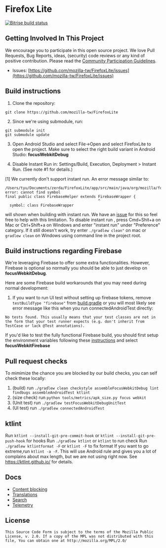 # Firefox Lite
[![Bitrise build status](https://app.bitrise.io/app/2bee753c3b6709ca.svg?token=wKSNHE4YO8gQHd2W_I0tNg&branch=master)](https://www.bitrise.io/app/2bee753c3b6709ca)

Getting Involved In This Project
----------------

We encourage you to participate in this open source project. We love Pull Requests, Bug Reports, ideas, (security) code reviews or any kind of positive contribution. Please read the [Community Participation Guidelines](https://www.mozilla.org/en-US/about/governance/policies/participation/).

* Issues: [https://github.com/mozilla-tw/FirefoxLite/issues](https://github.com/mozilla-tw/FirefoxLite/issues)

Build instructions
------------------

1. Clone the repository:

  ```shell
  git clone https://github.com/mozilla-tw/FirefoxLite
  ```
2. Since we're using submodule, run:

  ```shell
git submodule init
git submodule update
  ```


3. Open Android Studio and select File->Open and select FirefoxLite to open the project. Make sure to select the right build variant in Android Studio: **focusWebkitDebug**

4. Disable Instant Run in: Settings/Build, Execution, Deployment > Instant Run. (See note #1 for details.)

[1] We currently don't support instant run. An error message similar to:
```
/Users/tyu/Documents/zerda/FirefoxLite/app/src/main/java/org/mozilla/focus/utils/FirebaseHelper.java:29: error: cannot find symbol
final public class FirebaseHelper extends FirebaseWrapper {
                                          ^
  symbol: class FirebaseWrapper
```
will shown when building with instant run. We have an [issue](https://github.com/mozilla-tw/FirefoxLite/issues/2143) for this so feel free to help with this limitation. To disable instant run , press Cmd+Shit+a on Mac or Ctrl+Shift+a on Windows and enter "instant run" under "Preference" category. If it still doesn't work, try enter `./gradlew clean"` on mac or `gradlew clean` on Windows using command line in the project root.

Build instructions regarding Firebase
------------------

We're leveraging Firebase to offer some extra functionalities. However, Firebase is optional so normally you should be able to just develop on **focusWebkitDebug**.

Here are some Firebase build workarounds that you may need during normal development:

1. If you want to run UI test without setting up firebase tokens, remove `testBuildType "firebase"` from [build.gradle](https://github.com/mozilla-tw/FirefoxLite/blob/4fedf245c4382122283ca8ec701a5ff18c9bf779/app/build.gradle#L122) or you will most likely see error message like this when you run connectedAndroidTest directly:

```
No tests found. This usually means that your test classes are not in the form that your test runner expects (e.g. don't inherit from TestCase or lack @Test annotations).
```

If you'd like to test the fully functional Firebase build, you should first setup the environment variables following these [instructions](https://github.com/mozilla-tw/Rocket/blob/4fedf245c4382122283ca8ec701a5ff18c9bf779/app/build.gradle#L346) and select **focusWebkitFirebase**

Pull request checks
----
To mimimize the chance you are blocked by our build checks, you can self check these locally:
1. (build) run `./gradlew clean checkstyle assembleFocusWebkitDebug lint findbugs assembleAndroidTest ktlint`
2. (size check) run `python tools/metrics/apk_size.py focus webkit`
3. (Unit test) run `./gradlew testFocusWebkitDebugUnitTest`
4. (UI test) run `./gradlew connectedAndroidTest`

ktlint
----
Run `ktlint --install-git-pre-commit-hook` or `ktlint --install-git-pre-push-hook` for hooks
Run `./gradlew ktlint` or `ktlint` to run check
Run `./gradlew ktlintformat -F` or `ktlint -F` to fix format
If you want to go extreme,run `ktlint -a -F`. This will use Android rule and gives you a lot of complains about max length, but we are not using right now.
See https://ktlint.github.io/ for details.

Docs
----

* [Content blocking](docs/contentblocking.md)
* [Translations](docs/translations.md)
* [Search](docs/search.md)
* [Telemetry](docs/telemetry.md)

License
-------

    This Source Code Form is subject to the terms of the Mozilla Public
    License, v. 2.0. If a copy of the MPL was not distributed with this
    file, You can obtain one at http://mozilla.org/MPL/2.0/
